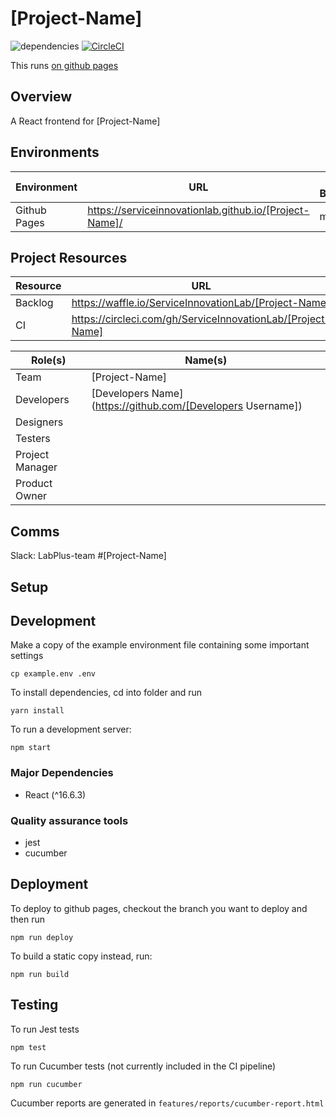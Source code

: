 # [Project-Name]
![dependencies](https://david-dm.org/ServiceInnovationLab/[Project-Name].svg)
[![CircleCI](https://circleci.com/gh/ServiceInnovationLab/[Project-Name].svg?style=svg)](https://circleci.com/gh/ServiceInnovationLab/[Project-Name])

This runs [on github pages](https://serviceinnovationlab.github.io/[Project-Name]/)

## Overview
A React frontend for [Project-Name]

## Environments
**Environment** | **URL**  | **Git Branch**
--- | --- | ---
Github Pages | https://serviceinnovationlab.github.io/[Project-Name]/ | master |

## Project Resources

**Resource** | **URL**
--- | ---
Backlog | https://waffle.io/ServiceInnovationLab/[Project-Name]
CI | https://circleci.com/gh/ServiceInnovationLab/[Project-Name]

**Role(s)** | **Name(s)**
--- | ---
Team | [Project-Name]
Developers | [Developers Name](https://github.com/[Developers Username])
Designers |
Testers |
Project Manager |
Product Owner |

## Comms
Slack: LabPlus-team #[Project-Name]

## Setup

## Development

Make a copy of the example environment file containing some important settings
```
cp example.env .env
```

To install dependencies, cd into folder and run
```
yarn install
```

To run a development server:
```
npm start
```

### Major Dependencies
- React (^16.6.3)


### Quality assurance tools

- jest
- cucumber

## Deployment

To deploy to github pages, checkout the branch you want to deploy and then run
```
npm run deploy
```

To build a static copy instead, run:
```
npm run build
```

## Testing

To run Jest tests
```
npm test
```

To run Cucumber tests (not currently included in the CI pipeline)
```
npm run cucumber
```
Cucumber reports are generated in `features/reports/cucumber-report.html`

